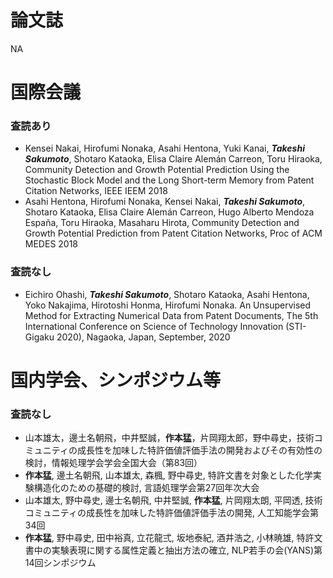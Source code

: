 # 論文誌
NA
# 国際会議
### 査読あり
- Kensei Nakai, Hirofumi Nonaka, Asahi Hentona, Yuki Kanai, ***Takeshi Sakumoto***, Shotaro Kataoka, Elisa Claire Alemán Carreon, Toru Hiraoka, Community Detection and Growth Potential Prediction Using the Stochastic Block Model and the Long Short-term Memory from Patent Citation Networks, IEEE IEEM 2018
- Asahi Hentona, Hirofumi Nonaka, Kensei Nakai, ***Takeshi Sakumoto***, Shotaro Kataoka, Elisa Claire Alemán Carreon, Hugo Alberto Mendoza España, Toru Hiraoka, Masaharu Hirota, Community Detection and Growth Potential Prediction from Patent Citation Networks, Proc of ACM MEDES 2018
### 査読なし
- Eichiro Ohashi, ***Takeshi Sakumoto***, Shotaro Kataoka, Asahi Hentona, Yoko Nakajima, Hirotoshi Honma, Hirofumi Nonaka. An Unsupervised Method for Extracting Numerical Data from Patent Documents, The 5th International Conference on Science of Technology Innovation (STI-Gigaku 2020), Nagaoka, Japan, September, 2020

# 国内学会、シンポジウム等
### 査読なし

- 山本雄太，邊土名朝飛，中井堅誠，**作本猛**，片岡翔太郎，野中尋史，技術コミュニティの成長性を加味した特許価値評価手法の開発およびその有効性の検討，情報処理学会学会全国大会（第83回）
- **作本猛**, 邊土名朝飛, 山本雄太, 森楓, 野中尋史, 特許文書を対象とした化学実験構造化のための基礎的検討, 言語処理学会第27回年次大会
- 山本雄太, 野中尋史, 邊士名朝飛, 中井堅誠, **作本猛**, 片岡翔太朗, 平岡透, 技術コミュニティの成長性を加味した特許価値評価手法の開発, 人工知能学会第34回
- **作本猛**, 野中尋史, 田中裕真, 立花龍弍, 坂地泰紀, 酒井浩之, 小林暁雄, 特許文書中の実験表現に関する属性定義と抽出方法の確立, NLP若手の会(YANS)第14回シンポジウム

